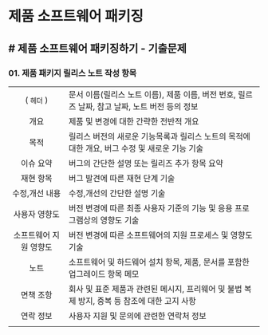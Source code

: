 # 제품 소프트웨어 패키징

## # 제품 소프트웨어 패키징하기 - 기출문제

### 01. 제품 패키지 릴리스 노트 작성 항목

|||
|:--:|--|
|( `헤더` )|문서 이름(릴리스 노트 이름), 제품 이름, 버전 번호, 릴르즈 날짜, 참고 날짜, 노트 버전 등의 정보|
|개요|제품 및 변경에 대한 간략한 전반적 개요|
|목적|릴리스 버전의 새로운 기능목록과 릴리스 노트의 목적에 대한 개요, 버그 수정 및 새로운 기능 기술|
|이슈 요약|버그의 간단한 설명 또는 릴리즈 추가 항목 요약|
|재현 항목|버그 발견에 따른 재현 단계 기술|
|수정,개선 내용|수정,개선의 간단한 설명 기술|
|사용자 영향도|버전 변경에 따른 최종 사용자 기준의 기능 및 응용 프로그램상의 영향도 기술|
|소프트웨어 지원 영향도|버전 변경에 따른 소프트웨어의 지원 프로세스 및 영향도 기술|
|노트|소프트웨어 및 하드웨어 설치 항목, 제품, 문서를 포함한 업그레이드 항목 메모|
|면책 조항|회사 및 표준 제품과 관련된 메시지, 프리웨어 및 불법 복제 방지, 중복 등 참조에 대한 고지 사항|
|연락 정보|사용자 지원 및 문의에 관련한 연락처 정보|
|||

